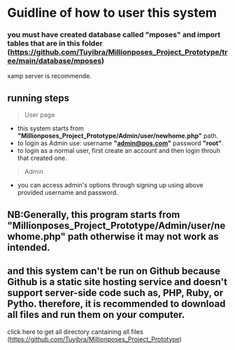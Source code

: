 # Guidline of how to user this system
### you must have created database called **"mposes"** and import tables that are in this folder (https://github.com/Tuyibra/Millionposes_Project_Prototype/tree/main/database/mposes)
xamp server is recommende.
## running steps
> User page
 * this system  starts from  **"Millionposes_Project_Prototype/Admin/user/newhome.php"** path.
 * to login as Admin use: username **"admin@pos.com"**  password **"root"**.
 * to login as a normal user, first create an account and then login throuh that created one.
> Admin
 * you can access admin's options through signing up using above provided username and password.
 
## NB:Generally, this program starts from **"Millionposes_Project_Prototype/Admin/user/newhome.php"** path otherwise it may not work as intended.

## and this system can't be run on Github because Github is a static site hosting service and doesn't support server-side code such as, PHP, Ruby, or Pytho. therefore, it is recommended to download all files and run them on your computer.


click here to get all directory cantaining all files
(https://github.com/Tuyibra/Millionposes_Project_Prototype)
